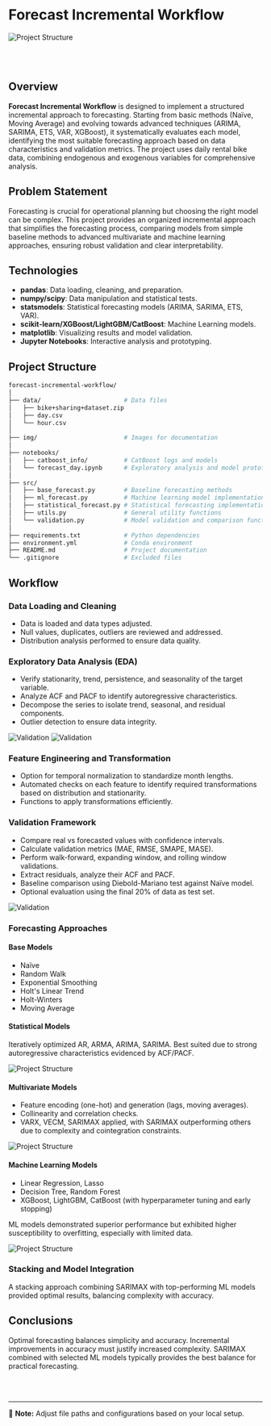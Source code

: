 # Forecast Incremental Workflow

![Project Structure](img/project.png)

<br></br>

## Overview
**Forecast Incremental Workflow** is designed to implement a structured incremental approach to forecasting. Starting from basic methods (Naïve, Moving Average) and evolving towards advanced techniques (ARIMA, SARIMA, ETS, VAR, XGBoost), it systematically evaluates each model, identifying the most suitable forecasting approach based on data characteristics and validation metrics. The project uses daily rental bike data, combining endogenous and exogenous variables for comprehensive analysis.

## Problem Statement
Forecasting is crucial for operational planning but choosing the right model can be complex. This project provides an organized incremental approach that simplifies the forecasting process, comparing models from simple baseline methods to advanced multivariate and machine learning approaches, ensuring robust validation and clear interpretability.

## Technologies
- **pandas**: Data loading, cleaning, and preparation.
- **numpy/scipy**: Data manipulation and statistical tests.
- **statsmodels**: Statistical forecasting models (ARIMA, SARIMA, ETS, VAR).
- **scikit-learn/XGBoost/LightGBM/CatBoost**: Machine Learning models.
- **matplotlib**: Visualizing results and model validation.
- **Jupyter Notebooks**: Interactive analysis and prototyping.

## Project Structure

```bash
forecast-incremental-workflow/
│
├── data/                       # Data files
│   ├── bike+sharing+dataset.zip
│   ├── day.csv
│   └── hour.csv
│
├── img/                        # Images for documentation
│
├── notebooks/
│   ├── catboost_info/          # CatBoost logs and models
│   └── forecast_day.ipynb      # Exploratory analysis and model prototyping
│
├── src/
│   ├── base_forecast.py        # Baseline forecasting methods
│   ├── ml_forecast.py          # Machine learning model implementations
│   ├── statistical_forecast.py # Statistical forecasting implementations
│   ├── utils.py                # General utility functions
│   └── validation.py           # Model validation and comparison functions
│
├── requirements.txt            # Python dependencies
├── environment.yml             # Conda environment
├── README.md                   # Project documentation
└── .gitignore                  # Excluded files
```

## Workflow

### Data Loading and Cleaning
- Data is loaded and data types adjusted.
- Null values, duplicates, outliers are reviewed and addressed.
- Distribution analysis performed to ensure data quality.

### Exploratory Data Analysis (EDA)
- Verify stationarity, trend, persistence, and seasonality of the target variable.
- Analyze ACF and PACF to identify autoregressive characteristics.
- Decompose the series to isolate trend, seasonal, and residual components.
- Outlier detection to ensure data integrity.

![Validation](img/decomposition.png)
![Validation](img/acf.png)

### Feature Engineering and Transformation
- Option for temporal normalization to standardize month lengths.
- Automated checks on each feature to identify required transformations based on distribution and stationarity.
- Functions to apply transformations efficiently.

### Validation Framework
- Compare real vs forecasted values with confidence intervals.
- Calculate validation metrics (MAE, RMSE, SMAPE, MASE).
- Perform walk-forward, expanding window, and rolling window validations.
- Extract residuals, analyze their ACF and PACF.
- Baseline comparison using Diebold-Mariano test against Naïve model.
- Optional evaluation using the final 20% of data as test set.

![Validation](img/validation.png)

### Forecasting Approaches

#### Base Models
- Naïve
- Random Walk
- Exponential Smoothing
- Holt's Linear Trend
- Holt-Winters
- Moving Average

#### Statistical Models
Iteratively optimized AR, ARMA, ARIMA, SARIMA. Best suited due to strong autoregressive characteristics evidenced by ACF/PACF.

![Project Structure](img/ar.png)

#### Multivariate Models
- Feature encoding (one-hot) and generation (lags, moving averages).
- Collinearity and correlation checks.
- VARX, VECM, SARIMAX applied, with SARIMAX outperforming others due to complexity and cointegration constraints.

![Project Structure](img/sarimax.png)

#### Machine Learning Models
- Linear Regression, Lasso
- Decision Tree, Random Forest
- XGBoost, LightGBM, CatBoost (with hyperparameter tuning and early stopping)

ML models demonstrated superior performance but exhibited higher susceptibility to overfitting, especially with limited data.

![Project Structure](img/light.png)

### Stacking and Model Integration
A stacking approach combining SARIMAX with top-performing ML models provided optimal results, balancing complexity with accuracy.


## Conclusions
Optimal forecasting balances simplicity and accuracy. Incremental improvements in accuracy must justify increased complexity. SARIMAX combined with selected ML models typically provides the best balance for practical forecasting.

<br></br>

---

📌 **Note:** Adjust file paths and configurations based on your local setup.
